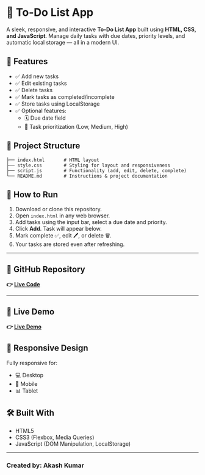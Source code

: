 # 📝 To-Do List App

A sleek, responsive, and interactive **To-Do List App** built using **HTML, CSS, and JavaScript**. Manage daily tasks with due dates, priority levels, and automatic local storage — all in a modern UI.

## 🎯 Features

- ✅ Add new tasks
- ✅ Edit existing tasks
- ✅ Delete tasks
- ✅ Mark tasks as completed/incomplete
- ✅ Store tasks using LocalStorage
- ✅ Optional features:
  - 🗓️ Due date field
  - 🚦 Task prioritization (Low, Medium, High)

## 📁 Project Structure

```
├── index.html       # HTML layout
├── style.css        # Styling for layout and responsiveness
├── script.js        # Functionality (add, edit, delete, complete)
└── README.md        # Instructions & project documentation
```

## 🚀 How to Run

1. Download or clone this repository.
2. Open `index.html` in any web browser.
3. Add tasks using the input bar, select a due date and priority.
4. Click **Add**. Task will appear below.
5. Mark complete ✅, edit 🖊️, or delete 🗑️.
6. Your tasks are stored even after refreshing.


---
  
## 🔗 GitHub Repository 

  **👉 [Live Code](https://akashkumar2011.github.io/JS-To-Do-List-App/)**

---

## 🚀 Live Demo
  
  **👉 [Live Demo](https://akashkumar2011.github.io/JS-To-Do-List-App/)**


## 📱 Responsive Design
Fully responsive for:
- 💻 Desktop  
- 📱 Mobile
- 📊 Tablet

## 🛠️ Built With
- HTML5
- CSS3 (Flexbox, Media Queries)
- JavaScript (DOM Manipulation, LocalStorage)

---

### Created by: Akash Kumar

